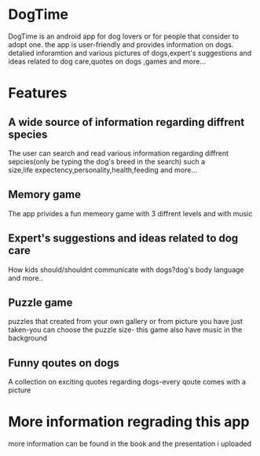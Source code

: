 # DogTime 
DogTime is an android app for dog lovers or for people that consider to adopt one.
the app is user-friendly and provides  information on dogs.
detalied inforamtion and various pictures of dogs,expert's suggestions and ideas related to dog care,quotes on dogs ,games and more...

# Features
## A wide source of information regarding diffrent species
   The user can search and read various information regarding diffrent sepcies(only be typing the dog's breed in the search) such a    
   size,life expectency,personality,health,feeding and more...
## Memory game
   The app privides a fun memeory game with 3 diffrent levels and with music
## Expert's suggestions and ideas related to dog care
   How kids should/shouldnt communicate with dogs?dog's body language and more..
## Puzzle game
   puzzles that created from your own gallery or from picture you have just taken-you can choose the puzzle size- this game also have
   music in the background
## Funny qoutes on dogs
   A collection on exciting quotes regarding dogs-every qoute comes with a picture
   
# More information regrading this app
  more information can be found in the book and the presentation i uploaded

